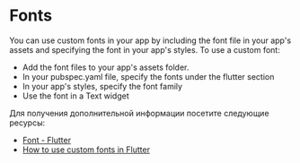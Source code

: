 # Fonts

You can use custom fonts in your app by including the font file in your app's assets and specifying the font in your app's styles. To use a custom font:

- Add the font files to your app's assets folder.
- In your pubspec.yaml file, specify the fonts under the flutter section
- In your app's styles, specify the font family
- Use the font in a Text widget

Для получения дополнительной информации посетите следующие ресурсы:

- [Font - Flutter](https://docs.flutter.dev/cookbook/design/fonts)
- [How to use custom fonts in Flutter](https://blog.logrocket.com/use-custom-fonts-flutter/)
